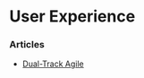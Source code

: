 # User Experience
### Articles
- [Dual-Track Agile](https://www.jpattonassociates.com/dual-track-development/)
